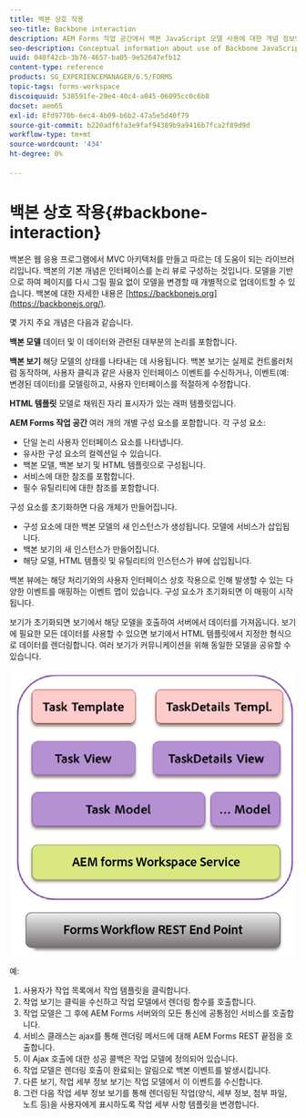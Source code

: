```yaml
---
title: 백본 상호 작용
seo-title: Backbone interaction
description: AEM Forms 작업 공간에서 백본 JavaScript 모델 사용에 대한 개념 정보입니다.
seo-description: Conceptual information about use of Backbone JavaScript models in AEM Forms workspace.
uuid: 040f42cb-3b76-4657-ba05-9e52647efb12
content-type: reference
products: SG_EXPERIENCEMANAGER/6.5/FORMS
topic-tags: forms-workspace
discoiquuid: 538591fe-29e4-40c4-a045-06095cc0c6b8
docset: aem65
exl-id: 8fd9770b-6ec4-4b09-b6b2-47a5e5d40f79
source-git-commit: b220adf6fa3e9faf94389b9a9416b7fca2f89d9d
workflow-type: tm+mt
source-wordcount: '434'
ht-degree: 0%

---
```


# 백본 상호 작용{#backbone-interaction}

백본은 웹 응용 프로그램에서 MVC 아키텍처를 만들고 따르는 데 도움이 되는 라이브러리입니다. 백본의 기본 개념은 인터페이스를 논리 뷰로 구성하는 것입니다. 모델을 기반으로 하여 페이지를 다시 그릴 필요 없이 모델을 변경할 때 개별적으로 업데이트할 수 있습니다. 백본에 대한 자세한 내용은 [https://backbonejs.org](https://backbonejs.org/).

몇 가지 주요 개념은 다음과 같습니다.

**백본 모델** 데이터 및 이 데이터와 관련된 대부분의 논리를 포함합니다.

**백본 보기** 해당 모델의 상태를 나타내는 데 사용됩니다. 백본 보기는 실제로 컨트롤러처럼 동작하며, 사용자 클릭과 같은 사용자 인터페이스 이벤트를 수신하거나, 이벤트(예: 변경된 데이터)를 모델링하고, 사용자 인터페이스를 적절하게 수정합니다.

**HTML 템플릿** 모델로 채워진 자리 표시자가 있는 래퍼 템플릿입니다.

**AEM Forms 작업 공간** 여러 개의 개별 구성 요소를 포함합니다. 각 구성 요소:

* 단일 논리 사용자 인터페이스 요소를 나타냅니다.
* 유사한 구성 요소의 컬렉션일 수 있습니다.
* 백본 모델, 백본 보기 및 HTML 템플릿으로 구성됩니다.
* 서비스에 대한 참조를 포함합니다.
* 필수 유틸리티에 대한 참조를 포함합니다.

구성 요소를 초기화하면 다음 개체가 만들어집니다.

* 구성 요소에 대한 백본 모델의 새 인스턴스가 생성됩니다. 모델에 서비스가 삽입됩니다.
* 백본 보기의 새 인스턴스가 만들어집니다.
* 해당 모델, HTML 템플릿 및 유틸리티의 인스턴스가 뷰에 삽입됩니다.

백본 뷰에는 해당 처리기와의 사용자 인터페이스 상호 작용으로 인해 발생할 수 있는 다양한 이벤트를 매핑하는 이벤트 맵이 있습니다. 구성 요소가 초기화되면 이 매핑이 시작됩니다.

보기가 초기화되면 보기에서 해당 모델을 호출하여 서버에서 데이터를 가져옵니다. 보기에 필요한 모든 데이터를 사용할 수 있으면 보기에서 HTML 템플릿에서 지정한 형식으로 데이터를 렌더링합니다. 여러 보기가 커뮤니케이션을 위해 동일한 모델을 공유할 수 있습니다.

![](do-not-localize/aem_forms_workflow.png)

예:

1. 사용자가 작업 목록에서 작업 템플릿을 클릭합니다.
1. 작업 보기는 클릭을 수신하고 작업 모델에서 렌더링 함수를 호출합니다.
1. 작업 모델은 그 후에 AEM Forms 서버와의 모든 통신에 공통점인 서비스를 호출합니다.
1. 서비스 클래스는 ajax를 통해 렌더링 메서드에 대해 AEM Forms REST 끝점을 호출합니다.
1. 이 Ajax 호출에 대한 성공 콜백은 작업 모델에 정의되어 있습니다.
1. 작업 모델은 렌더링 호출이 완료되는 알림으로 백본 이벤트를 발생시킵니다.
1. 다른 보기, 작업 세부 정보 보기는 작업 모델에서 이 이벤트를 수신합니다.
1. 그런 다음 작업 세부 정보 보기를 통해 렌더링된 작업(양식, 세부 정보, 첨부 파일, 노트 등)을 사용자에게 표시하도록 작업 세부 사항 템플릿을 변경합니다.
